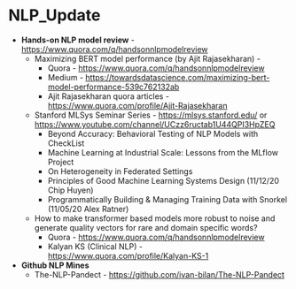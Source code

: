 # NLP_Update
- **Hands-on NLP model review** - https://www.quora.com/q/handsonnlpmodelreview
  - Maximizing BERT model performance (by Ajit Rajasekharan) - 
    - Quora - https://www.quora.com/q/handsonnlpmodelreview
    - Medium - https://towardsdatascience.com/maximizing-bert-model-performance-539c762132ab
    - Ajit Rajasekharan quora articles - https://www.quora.com/profile/Ajit-Rajasekharan
  - Stanford MLSys Seminar Series - https://mlsys.stanford.edu/ or https://www.youtube.com/channel/UCzz6ructab1U44QPI3HpZEQ
    - Beyond Accuracy: Behavioral Testing of NLP Models with CheckList
    - Machine Learning at Industrial Scale: Lessons from the MLflow Project
    - On Heterogeneity in Federated Settings
    - Principles of Good Machine Learning Systems Design (11/12/20 Chip Huyen)
    - Programmatically Building & Managing Training Data with Snorkel (11/05/20 Alex Ratner)
  - How to make transformer based models more robust to noise and generate quality vectors for rare and domain specific words?
    - Quora - https://www.quora.com/q/handsonnlpmodelreview 
    - Kalyan KS (Clinical NLP) - https://www.quora.com/profile/Kalyan-KS-1
- **Github NLP Mines**
  - The-NLP-Pandect - https://github.com/ivan-bilan/The-NLP-Pandect
